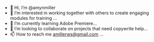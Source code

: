 - 👋 Hi, I’m @amynmiller
- 👀 I’m interested in working together with others to create engaging modules for training ...
- 🌱 I’m currently learning Adobe Premiere...
- 💞️ I’m looking to collaborate on projects that need copywrite help...
- 📫 How to reach me amillerws@gmail.com ...

<!---
amynmiller/amynmiller is a ✨ special ✨ repository because its `README.md` (this file) appears on your GitHub profile.
You can click the Preview link to take a look at your changes.
--->
